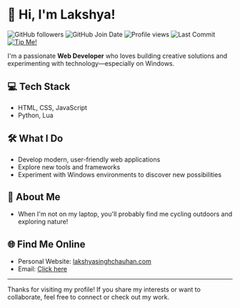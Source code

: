 # 👋 Hi, I'm Lakshya!

![GitHub followers](https://img.shields.io/github/followers/lakshyaelite?label=Followers&logo=github)
![GitHub Join Date](https://img.shields.io/badge/dynamic/json?url=https%3A%2F%2Fapi.github.com%2Fusers%2Flakshyaelite&query=created_at&style=social&logo=github&label=Joined%20on)
![Profile views](https://komarev.com/ghpvc/?username=lakshyaelite&style=social)
![Last Commit](https://img.shields.io/github/last-commit/lakshyaelite/lakshyaelite?logo=git)
[![Tip Me!](https://img.shields.io/badge/Tip%20Me%20%E2%9D%A4%EF%B8%8F-Get%20Me%20Toffee-green?logo=phonepe)](https://getmetoffee.vercel.app/payment.html?upiId=8320390785@pz&name=Lakshya+Singh+Chauhan&price=10)

I'm a passionate **Web Developer** who loves building creative solutions and experimenting with technology—especially on Windows.

## 💻 Tech Stack
- HTML, CSS, JavaScript  
- Python, Lua

## 🛠️ What I Do
- Develop modern, user-friendly web applications
- Explore new tools and frameworks
- Experiment with Windows environments to discover new possibilities

## 🚴 About Me
- When I'm not on my laptop, you'll probably find me cycling outdoors and exploring nature!

## 🌐 Find Me Online
- Personal Website: [lakshyasinghchauhan.com](https://lakshyasinghchauhan.com)
- Email: [Click here](mailto:contact@lakshyasinghchauhan.com)

---

Thanks for visiting my profile! If you share my interests or want to collaborate, feel free to connect or check out my work.

<!---
lakshyagithub/lakshyagithub is a ✨ special ✨ repository because its `README.md` (this file) appears on your GitHub profile.
You can click the Preview link to take a look at your changes.
--->
